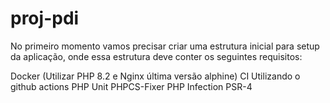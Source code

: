 # proj-pdi

No primeiro momento vamos precisar criar uma estrutura inicial para setup da aplicação, onde essa estrutura deve conter os seguintes requisitos:

Docker (Utilizar PHP 8.2 e Nginx última versão alphine)
CI Utilizando o github actions
PHP Unit
PHPCS-Fixer
PHP Infection
PSR-4
